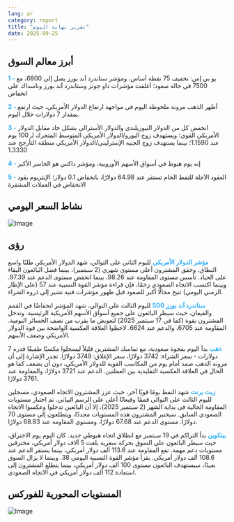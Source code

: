 ```yaml
---
lang: ar
category: report
title: "تقرير نهاية اليوم"
date: 2025-09-25
---
```



<h2>أبرز معالم السوق</h2>
<strong style="color: #2caef7;">1 - </strong> يو بي إس: تخفيف 75 نقطة أساس، ومؤشر ستاندرد آند بورز يصل إلى 6800، مع 7500 في حالة صعود؛ أغلقت مؤشرات داو جونز وستاندرد آند بورز وناسداك على انخفاض

<strong style="color: #2caef7;">2 - </strong> أظهر الذهب مرونة ملحوظة اليوم في مواجهة ارتفاع الدولار الأمريكي، حيث ارتفع بمقدار 7 دولارات خلال اليوم.

<strong style="color: #2caef7;">3 - </strong> انخفض كل من الدولار النيوزيلندي والدولار الأسترالي بشكل حاد مقابل الدولار الأمريكي القوي؛ ويستهدف زوج اليورو/الدولار الأمريكي المتوسط المتحرك لـ 100 يوم عند 1.1590؛ بينما يستهدف زوج الجنيه الإسترليني/الدولار الأمريكي منطقة التأرجح عند 1.3330

<strong style="color: #2caef7;">4 - </strong> إنه يوم هبوط في أسواق الأسهم الأوروبية، ومؤشر داكس هو الخاسر الأكبر

<strong style="color: #2caef7;">5 - </strong> العقود الآجلة للنفط الخام تستقر عند 64.98 دولارًا، بانخفاض 0.1 دولار؛ الإيثريوم يقود الانخفاض في العملات المشفرة



<h2>نشاط السعر اليومي</h2>
<img src="https://markleighedu.github.io/img/Sep-2025/25-Sep-2025/price.jpg" alt="Image"/>

<h2>رؤى</h2>
<strong style="color: #2caef7;">مؤشر الدولار الأمريكي</strong> لليوم الثاني على التوالي، شهد الدولار الأمريكي طلبًا واسع النطاق. وحقق المشترون أعلى مستوى شهري (2 سبتمبر)، بينما فضل البائعون البقاء على الحياد. تأسس مستوى المقاومة عند 98.26، بينما انخفض مستوى الدعم عند 97.39. وبينما اكتسب الاتجاه الصعودي زخمًا، فإن قراءة مؤشر القوة النسبية عند 57 (على الإطار الزمني اليومي) تتيح مجالًا أكبر للصعود قبل ظهور مؤشرات فنية تشير إلى ذروة الشراء.

<strong style="color: #2caef7;">ستاندرد آند بورز 500</strong> لليوم الثالث على التوالي، شهد المؤشر انخفاضًا في القمم والقيعان، حيث سيطر البائعون على جميع أسواق الأسهم الأمريكية الرئيسية. وتدخل المشترون بقوة (كما في 17 سبتمبر 2025) لتعويض ما يقرب من نصف الخسائر اليومية. المقاومة عند 6705، والدعم عند 6624. لاحظوا العلاقة العكسية الواضحة بين قوة الدولار الأمريكي وضعف الأسهم.

<strong style="color: #2caef7;">ذهب</strong> بدأ اليوم بفجوة صعودية، مع تماسك المشترين قليلاً ليسجلوا مكسبًا طفيفًا قدره 7 دولارات - سعر الشراء: 3742 دولارًا، سعر الإغلاق: 3749 دولارًا. تجدر الإشارة إلى أن مرونة الذهب صمد أمام يوم من المكاسب القوية للدولار الأمريكي، دون أن يضعف كما هو الحال في العلاقة العكسية التقليدية بين العملتين. الدعم عند 3721 دولارًا، والمقاومة عند 3761 دولارًا.

<strong style="color: #2caef7;">زيت برنت</strong> شهد النفط يومًا قويًا آخر، حيث عزز المشترون الاتجاه الصعودي، مسجلين لليوم الثالث على التوالي قممًا وقيعانًا أعلى على الرسم البياني. تم اختبار مستويات المقاومة الحالية في بداية الشهر (2 سبتمبر 2025)، إلا أن البائعين تدخلوا وعكسوا الاتجاه الصعودي السابق. سيختبر المشترون هذه المستويات مجددًا، ويتطلعون إلى مستوى 70 دولارًا. مستوى الدعم عند 67.68 دولارًا، ومستوى المقاومة عند 68.83 دولارًا.

<strong style="color: #2caef7;">بيتكوين</strong> بدأ التراكم في 19 سبتمبر مع انطلاق اتجاه هبوطي جديد. كان اليوم يوم الاختراق، حيث سيطر البائعون على السوق بحركة سعرية بلغت 5 آلاف دولار أمريكي، مخترقين مستويات دعم مهمة. تقع المقاومة عند 113.6 ألف دولار أمريكي، بينما يستقر الدعم عند 108.6 ألف دولار أمريكي. يقرأ مؤشر القوة النسبية اليومي 38. وبينما لا يزال السوق بعيدًا، سيستهدف البائعون مستوى 100 ألف دولار أمريكي، بينما يتطلع المشترون إلى استعادة 112 ألف دولار أمريكي في الاتجاه الصعودي.



<h2>المستويات المحورية للفوركس</h2>
<img src="https://markleighedu.github.io/img/Sep-2025/25-Sep-2025/pivot.jpg" alt="Image"/>
